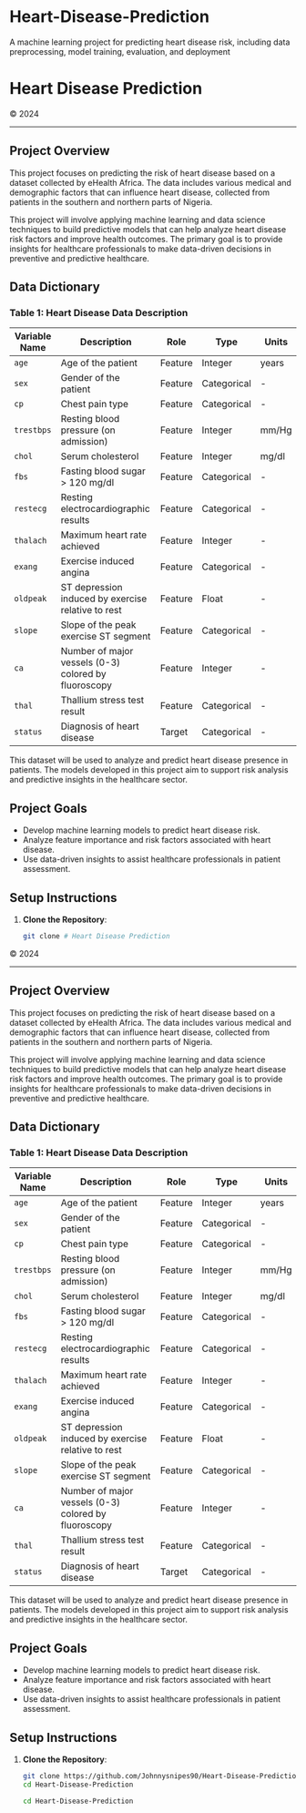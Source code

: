 # Heart-Disease-Prediction
A machine learning project for predicting heart disease risk, including data preprocessing, model training, evaluation, and deployment


# Heart Disease Prediction

© 2024

---

## Project Overview
This project focuses on predicting the risk of heart disease based on a dataset collected by eHealth Africa. The data includes various medical and demographic factors that can influence heart disease, collected from patients in the southern and northern parts of Nigeria.

This project will involve applying machine learning and data science techniques to build predictive models that can help analyze heart disease risk factors and improve health outcomes. The primary goal is to provide insights for healthcare professionals to make data-driven decisions in preventive and predictive healthcare.

## Data Dictionary

### Table 1: Heart Disease Data Description

| Variable Name | Description                               | Role   | Type        | Units      |
|---------------|-------------------------------------------|--------|-------------|------------|
| `age`         | Age of the patient                        | Feature| Integer     | years      |
| `sex`         | Gender of the patient                     | Feature| Categorical | -          |
| `cp`          | Chest pain type                           | Feature| Categorical | -          |
| `trestbps`    | Resting blood pressure (on admission)     | Feature| Integer     | mm/Hg      |
| `chol`        | Serum cholesterol                         | Feature| Integer     | mg/dl      |
| `fbs`         | Fasting blood sugar > 120 mg/dl           | Feature| Categorical | -          |
| `restecg`     | Resting electrocardiographic results      | Feature| Categorical | -          |
| `thalach`     | Maximum heart rate achieved               | Feature| Integer     | -          |
| `exang`       | Exercise induced angina                   | Feature| Categorical | -          |
| `oldpeak`     | ST depression induced by exercise relative to rest | Feature | Float | -      |
| `slope`       | Slope of the peak exercise ST segment     | Feature| Categorical | -          |
| `ca`          | Number of major vessels (0-3) colored by fluoroscopy | Feature | Integer | - |
| `thal`        | Thallium stress test result               | Feature| Categorical | -          |
| `status`      | Diagnosis of heart disease                | Target | Categorical | -          |

This dataset will be used to analyze and predict heart disease presence in patients. The models developed in this project aim to support risk analysis and predictive insights in the healthcare sector.

## Project Goals
- Develop machine learning models to predict heart disease risk.
- Analyze feature importance and risk factors associated with heart disease.
- Use data-driven insights to assist healthcare professionals in patient assessment.

## Setup Instructions

1. **Clone the Repository**:
   ```bash
   git clone # Heart Disease Prediction

© 2024

---

## Project Overview
This project focuses on predicting the risk of heart disease based on a dataset collected by eHealth Africa. The data includes various medical and demographic factors that can influence heart disease, collected from patients in the southern and northern parts of Nigeria.

This project will involve applying machine learning and data science techniques to build predictive models that can help analyze heart disease risk factors and improve health outcomes. The primary goal is to provide insights for healthcare professionals to make data-driven decisions in preventive and predictive healthcare.

## Data Dictionary

### Table 1: Heart Disease Data Description

| Variable Name | Description                               | Role   | Type        | Units      |
|---------------|-------------------------------------------|--------|-------------|------------|
| `age`         | Age of the patient                        | Feature| Integer     | years      |
| `sex`         | Gender of the patient                     | Feature| Categorical | -          |
| `cp`          | Chest pain type                           | Feature| Categorical | -          |
| `trestbps`    | Resting blood pressure (on admission)     | Feature| Integer     | mm/Hg      |
| `chol`        | Serum cholesterol                         | Feature| Integer     | mg/dl      |
| `fbs`         | Fasting blood sugar > 120 mg/dl           | Feature| Categorical | -          |
| `restecg`     | Resting electrocardiographic results      | Feature| Categorical | -          |
| `thalach`     | Maximum heart rate achieved               | Feature| Integer     | -          |
| `exang`       | Exercise induced angina                   | Feature| Categorical | -          |
| `oldpeak`     | ST depression induced by exercise relative to rest | Feature | Float | -      |
| `slope`       | Slope of the peak exercise ST segment     | Feature| Categorical | -          |
| `ca`          | Number of major vessels (0-3) colored by fluoroscopy | Feature | Integer | - |
| `thal`        | Thallium stress test result               | Feature| Categorical | -          |
| `status`      | Diagnosis of heart disease                | Target | Categorical | -          |

This dataset will be used to analyze and predict heart disease presence in patients. The models developed in this project aim to support risk analysis and predictive insights in the healthcare sector.

## Project Goals
- Develop machine learning models to predict heart disease risk.
- Analyze feature importance and risk factors associated with heart disease.
- Use data-driven insights to assist healthcare professionals in patient assessment.

## Setup Instructions

1. **Clone the Repository**:
   ```bash
   git clone https://github.com/Johnnysnipes90/Heart-Disease-Prediction.git
   cd Heart-Disease-Prediction

   cd Heart-Disease-Prediction
